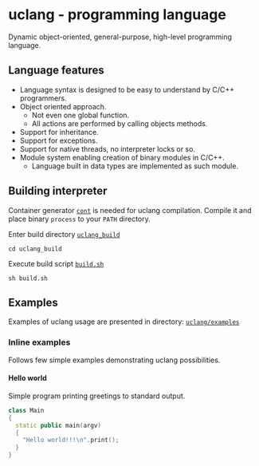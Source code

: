 # uclang - programming language

Dynamic object-oriented, general-purpose, high-level programming language.

## Language features

* Language syntax is designed to be easy to understand by C/C++ programmers.
* Object oriented approach.
  * Not even one global function.
  * All actions are performed by calling objects methods.
* Support for inheritance.
* Support for exceptions.
* Support for native threads, no interpreter locks or so.
* Module system enabling creation of binary modules in C/C++.
  * Language built in data types are implemented as such module.

## Building interpreter

Container generator [`cont`](https://github.com/izuzanak/cont) is needed for
uclang compilation. Compile it and place binary `process` to your `PATH`
directory.

<!--
Edit file
[`uclang_build/mf_cfg.py`](https://github.com/izuzanak/uclang/blob/master/uclang_build/mf_cfg.py)
containing configuration of language modules to be build. Development packages
related to particular module should be present in system, otherwise compilation
will fail. In future versions modules should be auto configured according to
system properties.
-->

Enter build directory [`uclang_build`](https://github.com/izuzanak/uclang/tree/master/uclang_build)
```
cd uclang_build
```
Execute build script [`build.sh`](https://github.com/izuzanak/uclang/blob/master/uclang_build/build.sh)
```
sh build.sh
```

## Examples

Examples of uclang usage are presented in directory: [`uclang/examples`](https://github.com/izuzanak/uclang/tree/master/uclang/examples)

### Inline examples

Follows few simple examples demonstrating uclang possibilities.

#### Hello world

Simple program printing greetings to standard output.

```cpp
class Main
{
  static public main(argv)
  {
    "Hello world!!!\n".print();
  }
}
```

